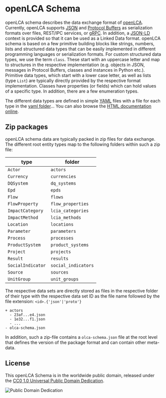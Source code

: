 # openLCA Schema

openLCA schema describes the data exchange format of
[openLCA](http://www.openlca.org/). Currently, openLCA supports
[JSON](https://www.json.org) and [Protocol
Buffers](https://developers.google.com/protocol-buffers) as serialization
formats over files, REST/IPC services, or [gRPC](https://grpc.io/). In addition,
a [JSON-LD](https://json-ld.org/) context is provided so that it can be used as
a Linked Data format. openLCA schema is based on a few primitive building blocks
like strings, numbers, lists and structured data types that can be easily
implemented in different programming languages or serialization formats. For
custom structured data types, we use the term `class`. These start with an
uppercase letter and map to structures in the respective implementation (e.g.
objects in JSON, messages in Protocol Buffers, classes and instances in Python etc.).
Primitive data types, which start with a lower case letter, as well as lists
(type `List`) are typically directly provided by the respective format
implementation. Classes have properties (or fields) which can hold values of a
specific type. In addition, there are a few enumeration types.

The different data types are defined in simple [YAML](http://yaml.org/) files
with a file for each type in the [yaml folder](./yaml)... You can also browse
the [HTML documentation online](http://greendelta.github.io/olca-schema).

## Zip packages

openLCA schema data are typically packed in zip files for data exchange. The
different root entity types map to the following folders within such a zip file:

| type              | folder              |
|-------------------|---------------------|
| `Actor`           | `actors`            |
| `Currency`        | `currencies`        |
| `DQSystem`        | `dq_systems`        |
| `Epd`             | `epds`              |
| `Flow`            | `flows`             |
| `FlowProperty`    | `flow_properties`   |
| `ImpactCategory`  | `lcia_categories`   |
| `ImpactMethod`    | `lcia_methods`      |
| `Location`        | `locations`         |
| `Parameter`       | `parameters`        |
| `Process`         | `processes`         |
| `ProductSystem`   | `product_systems`   |
| `Project`         | `projects`          |
| `Result`          | `results`           |
| `SocialIndicator` | `social_indicators` |
| `Source`          | `sources`           |
| `UnitGroup`       | `unit_groups`       |

The respective data sets are directly stored as files in the respective folder
of their type with the respective data set ID as the file name followed by the
file extension: `<id>.{'json'|'proto'}`

```
+ actors
  - 23af...e4.json
  - 1e32...f1.json
  - ...
- olca-schema.json
```

In addition, such a zip-file contains a `olca-schema.json` file at the root
level that defines the version of the package format and can contain other
meta-data.

## License
This openLCA Schema is in the worldwide public domain, released under the [CC0
1.0 Universal Public Domain
Dedication](https://creativecommons.org/publicdomain/zero/1.0/).

![Public Domain Dedication](https://licensebuttons.net/p/zero/1.0/88x31.png)

